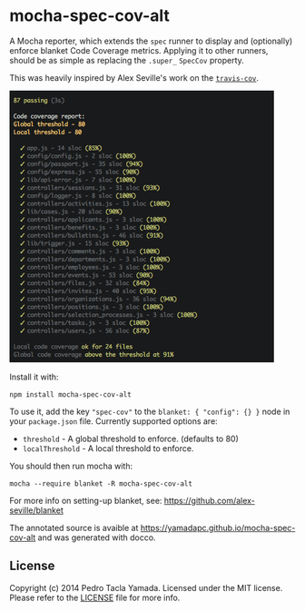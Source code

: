mocha-spec-cov-alt
==================
A Mocha reporter, which extends the `spec` runner to display and (optionally)
enforce blanket Code Coverage metrics. Applying it to other runners, should
be as simple as replacing the `.super_` `SpecCov` property.

This was heavily inspired by Alex Seville's work on the
[`travis-cov`](https://github.com/alex-seville/travis-cov).

![screenshot](screenshot.png)

Install it with:
```
npm install mocha-spec-cov-alt
```

To use it, add the key `"spec-cov"` to the `blanket: { "config": {} }` node
in your `package.json` file. Currently supported options are:

- `threshold` - A global threshold to enforce. (defaults to 80)
- `localThreshold` - A local threshold to enforce.

You should then run mocha with:
```
mocha --require blanket -R mocha-spec-cov-alt
```

For more info on setting-up blanket, see: https://github.com/alex-seville/blanket

The annotated source is avaible at https://yamadapc.github.io/mocha-spec-cov-alt
and was generated with docco.

## License
Copyright (c) 2014 Pedro Tacla Yamada. Licensed under the MIT license.
Please refer to the [LICENSE](LICENSE) file for more info.
